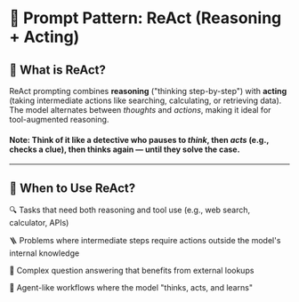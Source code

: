 # 🔁 Prompt Pattern: ReAct (Reasoning + Acting)

## 📖 What is ReAct?

ReAct prompting combines **reasoning** ("thinking step-by-step") with **acting** (taking intermediate actions like searching, calculating, or retrieving data). The model alternates between *thoughts* and *actions*, making it ideal for tool-augmented reasoning.

#### Note: Think of it like a detective who pauses to *think*, then *acts* (e.g., checks a clue), then thinks again — until they solve the case.

---

## 🧠 When to Use ReAct?

🔍 Tasks that need both reasoning and tool use (e.g., web search, calculator, APIs)

🪜 Problems where intermediate steps require actions outside the model's internal knowledge

🧠 Complex question answering that benefits from external lookups

🤖 Agent-like workflows where the model "thinks, acts, and learns"
